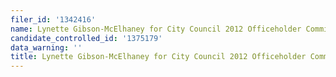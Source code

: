```yaml
---
filer_id: '1342416'
name: Lynette Gibson-McElhaney for City Council 2012 Officeholder Committee
candidate_controlled_id: '1375179'
data_warning: ''
title: Lynette Gibson-McElhaney for City Council 2012 Officeholder Committee
---
```

